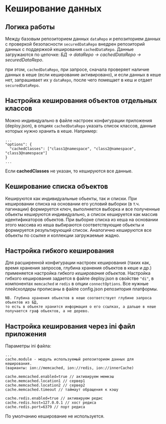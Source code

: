 # Кеширование данных

## Логика работы

Между базовым репозиторием данных `dataRepo` и репозиторием данных с проверкой безопасности `securedDataRepo` внедрен репозиторий данных с поддержкой кеширования `cachedDataRepo`. 
Данные загружаются по цепочке: *БД -> dataRepo -> cachedDataRepo -> securedDataRepo*. 

при этом, `cachedDataRepo`, при запросе, сначала проверяет наличие данных в кеше 
(если кеширование активировано), 
и если данных в кеше нет, запрашивает их у `dataRepo`, после чего помещает в кеш и отдает `securedDataRepo`.

## Настройка кеширования объектов отдельных классов

Можно индивидуально в файле настроек конфигурации приложения (deploy.json), в опциях `cachedDataRepo` указать список классов, данные которых нужно хранить в кеше.
Например:
```
...
"options": {
  "cachedClasses": ["class1@namespace", "class2@namespace", "class3@namespace"]
}
...
```
Если **cachedClasses** не указан, то кешируются все данные. 

## Кеширование списка объектов

Кешируются как индивидуальные обьекты, так и списки. 
При кешировании списка на основании его условий выборки (в т.ч. пагинации) формируется ключ, 
выполняется выборка и все полученные обьекты кешируются индивидуально, а список кешируется как массив идентификаторов обьектов.
При выборке списка из кеша на основании этого массива из кеша выбираются соответствующие обьекты и формируется результирующий список. 
Аналогично кешируются все обьекты по ссылке и коллекции загружаемые жадно.

## Настройка гибкого кеширования

Для расширенной конфигурации настроек кеширования (таких как, время хранения запросов, глубина хранения объектов в кеше и др.) применяется настройка *гибкого кеширования объектов*.
Настройка гибкого кеширования задается в файле deploy.json в свойстве `"di"`, в компонентах `memcached` и `redis` в опции `connectOptions`. 
Все нужные плейсхолдеры прописаны в файле config.json репозитория платформы. 

```
NB. Глубина хранения обьектов в кеше соответствует глубине запроса обьектов из БД, 
то есть в обьекте хранится информация о его ссылках, а дальше в кеше получается граф обьектов, а не дерево.
```

## Настройка кеширования через ini файл приложения

Параметры ini файла:

```
...
cache.module - модуль используемый репозиторием данных для кеширования. 
(варианты: ion://memcached, ion://redis, ion://innerCache)

cache.memcached.enabled=true // активируем мемкэш
cache.memcached.location1 // сервер1
cache.memcached.location2 // сервер2
cache.memcached.timeout // таймаут обращения к кэшу

cache.redis.enabled=true // активируем редис
cache.redis.host=127.0.0.1 // хост редиса
cache.redis.port=6379 // порт редиса
```
По умолчанию кеширование не используется.